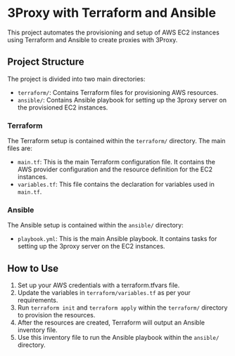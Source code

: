# 3Proxy with Terraform and Ansible

This project automates the provisioning and setup of AWS EC2 instances using Terraform and Ansible to create proxies with 3Proxy.

## Project Structure

The project is divided into two main directories:

- `terraform/`: Contains Terraform files for provisioning AWS resources.
- `ansible/`: Contains Ansible playbook for setting up the 3proxy server on the provisioned EC2 instances.

### Terraform

The Terraform setup is contained within the `terraform/` directory. The main files are:

- `main.tf`: This is the main Terraform configuration file. It contains the AWS provider configuration and the resource definition for the EC2 instances.
- `variables.tf`: This file contains the declaration for variables used in `main.tf`.

### Ansible

The Ansible setup is contained within the `ansible/` directory:

- `playbook.yml`: This is the main Ansible playbook. It contains tasks for setting up the 3proxy server on the EC2 instances.

## How to Use

1. Set up your AWS credentials with a terraform.tfvars file.
2. Update the variables in `terraform/variables.tf` as per your requirements.
3. Run `terraform init` and `terraform apply` within the `terraform/` directory to provision the resources.
4. After the resources are created, Terraform will output an Ansible inventory file.
5. Use this inventory file to run the Ansible playbook within the `ansible/` directory.
